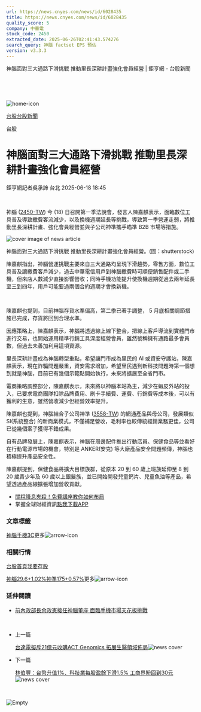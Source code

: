 ```yaml
---
url: https://news.cnyes.com/news/id/6028435
title: https://news.cnyes.com/news/id/6028435
quality_score: 5
company: 中華電
stock_code: 2450
extracted_date: 2025-06-26T02:41:43.574276
search_query: 神腦 factset EPS 預估
version: v3.3.3
---
```


神腦面對三大通路下滑挑戰 推動里長深耕計畫強化會員經營 | 鉅亨網 - 台股新聞

‌

‌

![home-icon](/assets/icons/breadCrumb/symbol-icon-home.svg)

[台股](/news/cat/tw_stock)[台股新聞](/news/cat/tw_stock_news)

台股

# 神腦面對三大通路下滑挑戰 推動里長深耕計畫強化會員經營

鉅亨網記者吳承諦 台北 2025-06-18 18:45

‌

神腦 ([2450-TW](https://www.cnyes.com/twstock/2450)) 今 (18) 日召開第一季法說會，發言人陳嘉麒表示，面臨數位工具普及導致繳費客流減少，以及換機週期延長等挑戰，導致第一季營運走弱，將推動里長深耕計畫、強化會員經營並與子公司神準攜手瞄準 B2B 市場等措施。

![cover image of news article](/_next/image?url=https%3A%2F%2Fcimg.cnyes.cool%2Fprod%2Fnews%2F6028435%2Fl%2F0ea0d74d54e086ba4d0289b497d88f16.jpg&w=3840&q=75)

神腦面對三大通路下滑挑戰 推動里長深耕計畫強化會員經營。(圖：shutterstock)

陳嘉麒指出，神腦營運挑戰主要來自三大通路均呈現下滑趨勢，零售方面，數位工具普及讓繳費客戶減少，過去中華電信用戶到神腦繳費時可順便銷售配件或二手機，但來店人數減少直接影響營收；同時手機功能提升使換機週期從過去兩年延長至三到四年，用戶可能要過兩個合約週期才會換新機。

‌

陳嘉麒也提到，目前神腦存貨水準偏高，第二季已著手調整， 5 月底相關調節措施已完成，存貨將回到合理水準。

因應策略上，陳嘉麒表示，神腦將透過線上線下整合，把線上客戶導流到實體門市進行交易，也開始運用精準行銷工具深度經營會員，雖然號稱擁有通路最多會員數，但過去未善加利用這項資源。

里長深耕計畫成為神腦轉型重點，希望讓門市成為里民的 AI 或資安守護站，陳嘉麒表示，現在詐騙問題嚴重，資安需求增加，希望里民遇到新科技問題時第一個想到就是神腦，目前已有幾個示範點開始執行，未來將擴展至全省門市。

電商策略調整部分，陳嘉麒表示，未來將以神腦本站為主，減少在蝦皮外站的投入，已要求電商團隊扣除品牌費用、刷卡手續費、運費、行銷費等成本後，可以有獲利的生意，雖然營收減少但經營效率提升。

陳嘉麒也提到，神腦結合子公司神準 ([3558-TW](https://www.cnyes.com/twstock/3558)) 的網通產品與母公司，發展類似 SI(系統整合) 的新商業模式，不僅補足營收，毛利率也較傳統經銷業務更佳，公司已從幾個案子獲得不錯成果。

自有品牌發展上，陳嘉麒表示，神腦在周邊配件推出行動店員、保健食品等並看好在行動電源市場的機會，特別是 ANKER(安克) 等大廠產品安全問題頻傳，神腦也積極提升產品安全性。

陳嘉麒提到，保健食品將擴大目標族群，從原本 20 到 60 歲上班族延伸至 8 到 20 歲青少年及 60 歲以上銀髮族，並已開始開發兒童鈣片、兒童魚油等產品，希望透過產品線擴張增加營收貢獻。

* [關稅降息夾殺！免費講座教你如何布局](https://www.rsc.com.tw/Cnyes_RSC/SeminarBooking2025InvestmentOutlook.aspx?utm_source=anue&utm_medium=usstocks_end)
* 掌握全球財經資訊[點我下載APP](http://www.cnyes.com/app/?utm_source=mweb&utm_medium=HamMenuBanner&utm_campaign=fixed&utm_content=entr)

### 文章標籤

[神腦](https://news.cnyes.com/tag/神腦 "神腦")[手機](https://news.cnyes.com/tag/手機 "手機")[3C](https://news.cnyes.com/tag/3C "3C")更多![arrow-icon](/assets/icons/arrows/arrow-down.svg)

### 相關行情

[台股首頁](https://www.cnyes.com/twstock)[我要存股](https://supr.link/8OHaU)

[神腦29.6+1.02%](https://www.cnyes.com/twstock/2450)[神準175+0.57%](https://www.cnyes.com/twstock/3558)更多![arrow-icon](/assets/icons/arrows/arrow-down.svg)

### 延伸閱讀

* [前內政部長余政憲接任神腦董座 面臨手機市場天花板挑戰](/news/id/5913052)

‌

* 上一篇

  [台達電擬斥21億元收購ACT Genomics 拓展生醫領域佈局](/news/id/6028724)![news cover](https://cimg.cnyes.cool/prod/news/6028724/m/d4a47232652d67873c26c7204c84316d.jpg)
* 下一篇

  [林伯豐：台幣升值1%、科技業每股盈餘下滑1.5% 工商界盼回到30元](/news/id/6028156)![news cover](https://cimg.cnyes.cool/prod/news/6028156/m/7e8cde7c25cc16ac632202b98aba087c.jpg)

‌

![Empty](/assets/icons/skeleton/empty-image.svg)

‌